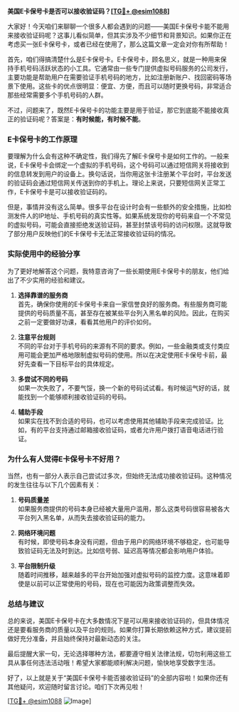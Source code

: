 **美国E卡保号卡是否可以接收验证码？[[TG💪+ @esim1088](https://t.me/s/esim1088)]**

大家好！今天咱们来聊聊一个很多人都会遇到的问题——美国E卡保号卡能不能用来接收验证码呢？这事儿看似简单，但其实涉及不少细节和背景知识。如果你正在考虑买一张E卡保号卡，或者已经在使用了，那么这篇文章一定会对你有所帮助！

首先，咱们得搞清楚什么是E卡保号卡。E卡保号卡，顾名思义，就是一种用来保持手机号码活跃状态的小工具。它通常由一些专门提供虚拟号码服务的公司发行，主要功能是帮助用户在需要验证手机号码的地方，比如注册新账户、找回密码等场景下使用。这些卡的优点很明显：便宜、方便，而且可以随时更换号码，非常适合那些经常需要多个手机号码的人群。

不过，问题来了，既然E卡保号卡的功能主要是用于验证，那它到底能不能接收真正的验证码呢？答案是：**有时候能，有时候不能**。

### E卡保号卡的工作原理

要理解为什么会有这种不确定性，我们得先了解E卡保号卡是如何工作的。一般来说，E卡保号卡会绑定一个虚拟的手机号码，这个号码可以通过短信网关将接收到的信息转发到用户的设备上。换句话说，当你用这张卡注册某个平台时，平台发送的验证码会通过短信网关传送到你的手机上。理论上来说，只要短信网关正常工作，E卡保号卡是可以接收验证码的。

但是，事情并没有这么简单。很多平台在设计时会有一些额外的安全措施，比如检测发件人的IP地址、手机号码的真实性等。如果系统发现你的号码来自一个不常见的虚拟号码，可能会直接拒绝发送验证码，甚至封禁该号码的访问权限。这就导致了部分用户反映他们的E卡保号卡无法正常接收验证码的情况。

### 实际使用中的经验分享

为了更好地解答这个问题，我特意咨询了一些长期使用E卡保号卡的朋友，他们给出了不少实用的经验和建议。

1. **选择靠谱的服务商**  
   首先，确保你使用的E卡保号卡来自一家信誉良好的服务商。有些服务商可能提供的号码质量不高，甚至存在被某些平台列入黑名单的风险。因此，在购买之前一定要做好功课，看看其他用户的评价如何。

2. **注意平台规则**  
   不同的平台对于手机号码的来源有不同的要求。例如，一些金融类或支付类应用可能会更加严格地限制虚拟号码的使用。所以在决定使用E卡保号卡前，最好先查看一下目标平台的具体规定。

3. **多尝试不同的号码**  
   如果一次失败了，不要气馁，换一个新的号码试试看。有时候运气好的话，就能找到一个能够顺利接收验证码的号码。

4. **辅助手段**  
   如果实在找不到合适的号码，也可以考虑使用其他辅助手段来完成验证。比如，有的平台支持通过邮箱接收验证码，或者允许用户拨打语音电话进行验证。

### 为什么有人觉得E卡保号卡不好用？

当然，也有一部分人表示自己尝试过多次，但始终无法成功接收验证码。这种情况的发生往往与以下几个因素有关：

1. **号码质量差**  
   如果服务商提供的号码本身已经被大量用户滥用，那么这类号码很容易被各大平台列入黑名单，从而失去接收验证码的能力。

2. **网络环境问题**  
   有时候，即使号码本身没有问题，但由于用户的网络环境不够稳定，也可能导致验证码无法及时到达。比如信号弱、延迟高等情况都会影响用户体验。

3. **平台限制升级**  
   随着时间推移，越来越多的平台开始加强对虚拟号码的监控力度。这意味着即使是以前可以正常使用的号码，现在也可能因为政策调整而失效。

### 总结与建议

总的来说，美国E卡保号卡在大多数情况下是可以用来接收验证码的，但具体情况还是要看服务商的质量以及平台的规则。如果你打算长期依赖这种方式，建议提前做好充分准备，并且始终保持对最新动态的关注。

最后提醒大家一句，无论选择哪种方法，都要遵守相关法律法规，切勿利用这些工具从事任何违法活动哦！希望大家都能顺利解决问题，愉快地享受数字生活。

好了，以上就是关于“美国E卡保号卡能否接收验证码”的全部内容啦！如果你还有其他疑问，欢迎随时留言讨论。咱们下次再见啦！

[[TG💪+ @esim1088](https://t.me/s/esim1088) ![Image](https://i.postimg.cc/4NQfJmqS/Snipaste-2025-05-13-00-14-12.png)]